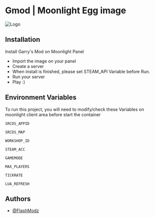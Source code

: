 

# Gmod | Moonlight Egg image



![Logo](https://cdn2.steamgriddb.com/icon_thumb/05a0c4a3f3a22424cf61ae7edb982888.png)


## Installation

Install Garry's Mod on Moonlight Panel

- Import the image on your panel
- Create a server
- When install is finished, please set STEAM_API Variable before Run.
- Run your server
- Play :)
    
## Environment Variables

To run this project, you will need to modify/check these Variables on moonlight client area before start the container

`SRCDS_APPID`

`SRCDS_MAP`

`WORKSHOP_ID`

`STEAM_ACC`

`GAMEMODE`

`MAX_PLAYERS`

`TICKRATE`

`LUA_REFRESH`
## Authors

- [@FlashModz](https://www.github.com/FlashModz)